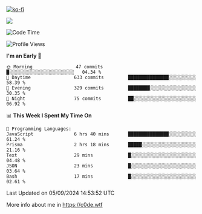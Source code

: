 [![ko-fi](https://ko-fi.com/img/githubbutton_sm.svg)](https://ko-fi.com/Z8Z4Y2LKX)

<a href="https://wakatime.com"><img src="https://wakatime.com/share/@c0dezin/b7f18a7c-ab3a-40b8-8bc7-b1b7bf71f1d6.svg" /></a>

<!--START_SECTION:waka-->
![Code Time](http://img.shields.io/badge/Code%20Time-88%20hrs%2048%20mins-blue)

![Profile Views](http://img.shields.io/badge/Profile%20Views-0-blue)

**I'm an Early 🐤** 

```text
🌞 Morning                47 commits          █░░░░░░░░░░░░░░░░░░░░░░░░   04.34 % 
🌆 Daytime                633 commits         ███████████████░░░░░░░░░░   58.39 % 
🌃 Evening                329 commits         ████████░░░░░░░░░░░░░░░░░   30.35 % 
🌙 Night                  75 commits          ██░░░░░░░░░░░░░░░░░░░░░░░   06.92 % 
```


📊 **This Week I Spent My Time On** 

```text
💬 Programming Languages: 
JavaScript               6 hrs 40 mins       ███████████████░░░░░░░░░░   61.24 % 
Prisma                   2 hrs 18 mins       █████░░░░░░░░░░░░░░░░░░░░   21.16 % 
Text                     29 mins             █░░░░░░░░░░░░░░░░░░░░░░░░   04.48 % 
JSON                     23 mins             █░░░░░░░░░░░░░░░░░░░░░░░░   03.64 % 
Bash                     17 mins             █░░░░░░░░░░░░░░░░░░░░░░░░   02.61 % 
```


 Last Updated on 05/09/2024 14:53:52 UTC
<!--END_SECTION:waka-->

More info about me in https://c0de.wtf
